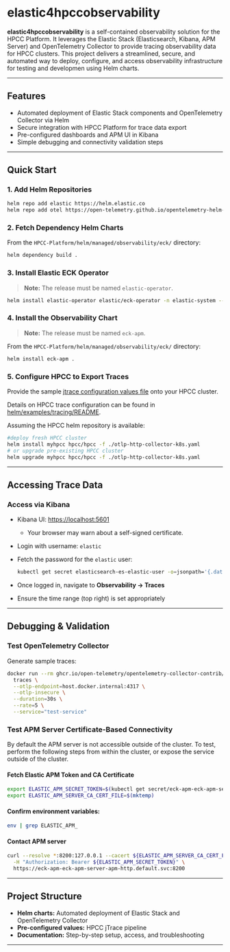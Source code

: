 # elastic4hpccobservability

**elastic4hpccobservability** is a self-contained observability solution for the HPCC Platform. It leverages the Elastic Stack (Elasticsearch, Kibana, APM Server) and OpenTelemetry Collector to provide tracing observability data for HPCC clusters. This project delivers a streamlined, secure, and automated way to deploy, configure, and access observability infrastructure for testing and developmen using Helm charts.

---

## Features

- Automated deployment of Elastic Stack components and OpenTelemetry Collector via Helm
- Secure integration with HPCC Platform for trace data export
- Pre-configured dashboards and APM UI in Kibana
- Simple debugging and connectivity validation steps

---

## Quick Start

### 1. Add Helm Repositories

```sh
helm repo add elastic https://helm.elastic.co
helm repo add otel https://open-telemetry.github.io/opentelemetry-helm-charts
```

### 2. Fetch Dependency Helm Charts

From the `HPCC-Platform/helm/managed/observability/eck/` directory:

```sh
helm dependency build .
```

### 3. Install Elastic ECK Operator

> **Note:** The release must be named `elastic-operator`.

```sh
helm install elastic-operator elastic/eck-operator -n elastic-system --create-namespace
```
### 4. Install the Observability Chart

> **Note:** The release must be named `eck-apm`.


From the `HPCC-Platform/helm/managed/observability/eck/` directory:

```sh
helm install eck-apm .
```

### 5. Configure HPCC to Export Traces

Provide the sample [jtrace configuration values file](./otlp-http-collector-k8s.yaml) onto your HPCC cluster.

Details on HPCC trace configuration can be found in [helm/examples/tracing/README](https://github.com/hpcc-systems/HPCC-Platform/blob/master/helm/examples/tracing/README.md).

Assuming the HPCC helm repository is available:
```sh
#deploy fresh HPCC cluster
helm install myhpcc hpcc/hpcc -f ./otlp-http-collector-k8s.yaml
# or upgrade pre-existing HPCC cluster
helm upgrade myhpcc hpcc/hpcc -f ./otlp-http-collector-k8s.yaml
```

---

## Accessing Trace Data

### Access via Kibana

- Kibana UI: [https://localhost:5601](https://localhost:5601)
    - Your browser may warn about a self-signed certificate.
- Login with username: `elastic`
- Fetch the password for the `elastic` user:

    ```sh
    kubectl get secret elasticsearch-es-elastic-user -o=jsonpath='{.data.elastic}' | base64 --decode; echo
    ```

- Once logged in, navigate to **Observability → Traces**
- Ensure the time range (top right) is set appropriately

---

## Debugging & Validation

### Test OpenTelemetry Collector

Generate sample traces:

```sh
docker run --rm ghcr.io/open-telemetry/opentelemetry-collector-contrib/telemetrygen:latest \
  traces \
  --otlp-endpoint=host.docker.internal:4317 \
  --otlp-insecure \
  --duration=30s \
  --rate=5 \
  --service="test-service"
```

### Test APM Server Certificate-Based Connectivity
By default the APM server is not accessible outside of the cluster. To test, perform the following steps from within the cluster, or expose the service outside of the cluster.

#### Fetch Elastic APM Token and CA Certificate

```sh
export ELASTIC_APM_SECRET_TOKEN=$(kubectl get secret/eck-apm-eck-apm-server-apm-token --template '{{index .data "secret-token"}}' | base64 -d)
export ELASTIC_APM_SERVER_CA_CERT_FILE=$(mktemp)
```

#### Confirm environment variables:

```sh
env | grep ELASTIC_APM_
```

#### Contact APM server

```sh
curl --resolve *:8200:127.0.0.1 --cacert ${ELASTIC_APM_SERVER_CA_CERT_FILE} \
  -H "Authorization: Bearer ${ELASTIC_APM_SECRET_TOKEN}" \
  https://eck-apm-eck-apm-server-apm-http.default.svc:8200
```

---

## Project Structure

- **Helm charts:** Automated deployment of Elastic Stack and OpenTelemetry Collector
- **Pre-configured values:** HPCC jTrace pipeline
- **Documentation:** Step-by-step setup, access, and troubleshooting

---
